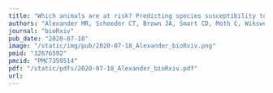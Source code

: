 ```yaml
---
title: "Which animals are at risk? Predicting species susceptibility to Covid-19"
authors: "Alexander MR, Schoeder CT, Brown JA, Smart CD, Moth C, Wikswo JP, **Capra JA**, Meiler J, Chen W, Madhur MS."
journal: "bioRxiv"
pub_date: "2020-07-18"
image: "/static/img/pub/2020-07-18_Alexander_bioRxiv.png"
pmid: "32676592"
pmcid: "PMC7359514"
pdf: "/static/pdfs/2020-07-18_Alexander_bioRxiv.pdf"
url: 
---
```

